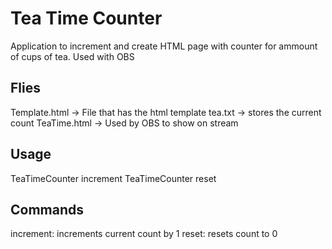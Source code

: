 # Tea Time Counter
Application to increment and create HTML page with counter for ammount of cups of tea. Used with OBS

## Flies
Template.html -> File that has the html template
tea.txt -> stores the current count
TeaTime.html -> Used by OBS to show on stream

## Usage
TeaTimeCounter increment
TeaTimeCounter reset

## Commands
increment: increments current count by 1
reset: resets count to 0
